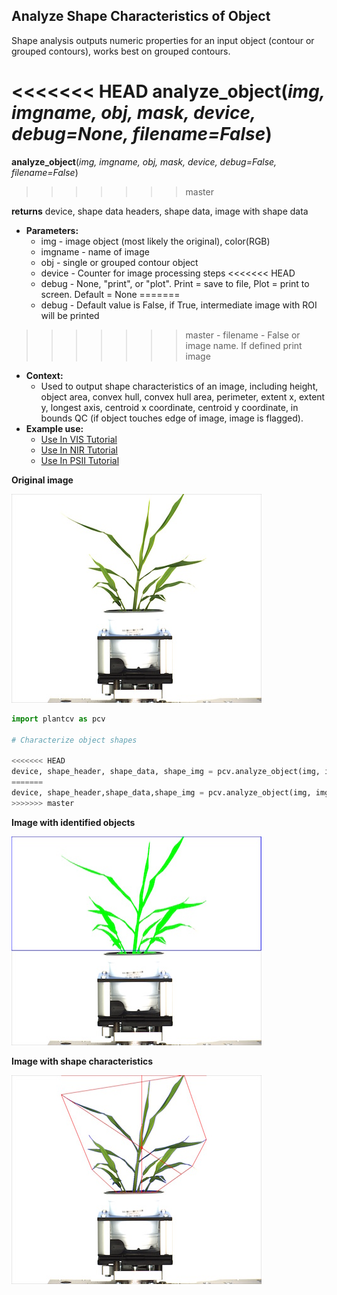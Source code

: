 ## Analyze Shape Characteristics of Object

Shape analysis outputs numeric properties for an input object (contour or grouped contours), works best on grouped contours.
 
<<<<<<< HEAD
**analyze_object**(*img, imgname, obj, mask, device, debug=None, filename=False*)
=======
**analyze_object**(*img, imgname, obj, mask, device, debug=False, filename=False*)
>>>>>>> master

**returns** device, shape data headers, shape data, image with shape data

- **Parameters:**
    - img - image object (most likely the original), color(RGB)
    - imgname - name of image
    - obj - single or grouped contour object
    - device - Counter for image processing steps
<<<<<<< HEAD
    - debug - None, "print", or "plot". Print = save to file, Plot = print to screen. Default = None 
=======
    - debug - Default value is False, if True, intermediate image with ROI will be printed 
>>>>>>> master
    - filename - False or image name. If defined print image
- **Context:**
    - Used to output shape characteristics of an image, including height, object area, convex hull, convex hull area, perimeter, extent x, extent y, longest axis, centroid x coordinate, centroid y coordinate, in bounds QC (if object touches edge of image, image is flagged). 
- **Example use:**
    - [Use In VIS Tutorial](../vis_tutorial.html)
    - [Use In NIR Tutorial](nir_tutorial.md)
    - [Use In PSII Tutorial](psII_tutorial.md) 
    
**Original image**

![Screenshot](img/documentation_images/analyze_shape/original_image.jpg)

```python
import plantcv as pcv

# Characterize object shapes
    
<<<<<<< HEAD
device, shape_header, shape_data, shape_img = pcv.analyze_object(img, imgname, objects, mask, device, debug="print", /home/malia/setaria_shape_img.png)
=======
device, shape_header,shape_data,shape_img = pcv.analyze_object(img, imgname, objects, mask, device, debug=True, /home/malia/setaria_shape_img.png)
>>>>>>> master
```

**Image with identified objects**

![Screenshot](img/documentation_images/analyze_shape/objects_on_image.jpg)

**Image with shape characteristics**

![Screenshot](img/documentation_images/analyze_shape/shapes_on_image.jpg)
